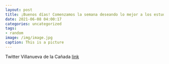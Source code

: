 ```yaml
---
layout: post
title: ¡Buenos días! Comenzamos la semana deseando lo mejor a los estudiantes de VillanuevaDeLaCañada que se examinan estos días de la...
date: 2021-06-08 04:00:17
categories: uncategorized
tags:
- random
image: /img/image.jpg
caption: This is a picture
---
```

Twitter Villanueva de la Cañada [link](https://twitter.com/AytoVDLCanada/status/1401807064406560770)
